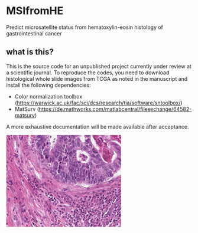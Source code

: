 # MSIfromHE
Predict microsatellite status from hematoxylin-eosin histology of gastrointestinal cancer

## what is this?
This is the source code for an unpublished project currently under review at a scientific journal. To reproduce the codes, you need to download histological whole slide images from TCGA as noted in the manuscript and install the following dependencies:

- Color normalization toolbox (https://warwick.ac.uk/fac/sci/dcs/research/tia/software/sntoolbox/)
- MatSurv (https://de.mathworks.com/matlabcentral/fileexchange/64582-matsurv)

A more exhaustive documentation will be made available after acceptance. 

![](Ref.png)